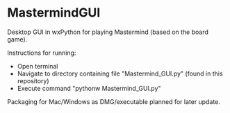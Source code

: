 # MastermindGUI
Desktop GUI in wxPython for playing Mastermind (based on the board game).

Instructions for running:
- Open terminal
- Navigate to directory containing file "Mastermind_GUI.py" (found in this repository)
- Execute command "pythonw Mastermind_GUI.py"

Packaging for Mac/Windows as DMG/executable planned for later update.

